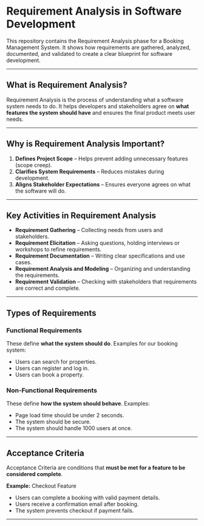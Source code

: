 # Requirement Analysis in Software Development

This repository contains the Requirement Analysis phase for a Booking Management System. It shows how requirements are gathered, analyzed, documented, and validated to create a clear blueprint for software development.

---

## What is Requirement Analysis?

Requirement Analysis is the process of understanding what a software system needs to do. It helps developers and stakeholders agree on **what features the system should have** and ensures the final product meets user needs.  

---

## Why is Requirement Analysis Important?

1. **Defines Project Scope** – Helps prevent adding unnecessary features (scope creep).  
2. **Clarifies System Requirements** – Reduces mistakes during development.  
3. **Aligns Stakeholder Expectations** – Ensures everyone agrees on what the software will do.  

---

## Key Activities in Requirement Analysis

- **Requirement Gathering** – Collecting needs from users and stakeholders.  
- **Requirement Elicitation** – Asking questions, holding interviews or workshops to refine requirements.  
- **Requirement Documentation** – Writing clear specifications and use cases.  
- **Requirement Analysis and Modeling** – Organizing and understanding the requirements.  
- **Requirement Validation** – Checking with stakeholders that requirements are correct and complete.  

---

## Types of Requirements

### Functional Requirements
These define **what the system should do**. Examples for our booking system:  
- Users can search for properties.  
- Users can register and log in.  
- Users can book a property.  

### Non-Functional Requirements
These define **how the system should behave**. Examples:  
- Page load time should be under 2 seconds.  
- The system should be secure.  
- The system should handle 1000 users at once.  

---

## Acceptance Criteria

Acceptance Criteria are conditions that **must be met for a feature to be considered complete**.  

**Example:** Checkout Feature  
- Users can complete a booking with valid payment details.  
- Users receive a confirmation email after booking.  
- The system prevents checkout if payment fails.  

---
